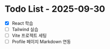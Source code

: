 # Todo List - 2025-09-30

- [x] React 학습
- [ ] Tailwind 실습
- [ ] Vite 프로젝트 세팅
- [ ] Profile 페이지 Markdown 연동
